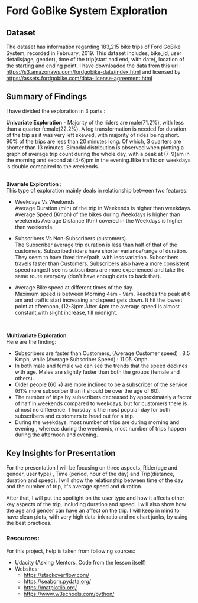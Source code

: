 
# Ford GoBike System Exploration

## Dataset

The dataset has information regarding 183,215 bike trips of Ford GoBike System, recorded in February, 2019. This dataset includes, bike_id, user details(age, gender), time of the trip(start and end, with date), location of the starting and ending point. I have downloaded the data from this url : https://s3.amazonaws.com/fordgobike-data/index.html and licensed by https://assets.fordgobike.com/data-license-agreement.html

## Summary of Findings

I have divided the exploration in 3 parts :

**Univariate Exploration** - 
Majority of the riders are male(71.2%), with less than a quarter female(22.2%). A log transformation is needed for duration of the trip as it was very left skewed, with majority of rides being short. 90% of the trips are less than 20 minutes long. Of which, 3 quarters are shorter than 13 minutes.
Bimodal distribution is observed when plotting a graph of average trip count during the whole day, with a peak at (7-9)am in the morning and second at (4-6)pm in the evening.Bike traffic on weekdays is double compaired to the weekends.
<br><br>

**Bivariate Exploration** : <br>
This type of exploration mainly deals in relationship between two features. 

- Weekdays Vs Weekends <br>
Average Duration (min) of the trip in Weekends is higher than weekdays.
Average Speed (Kmph) of the bikes during Weekdays is higher than weekends
Average Distance (Km) covered in the Weekdays is higher than weekends. <br>

- Subscribers Vs Non-Subscribers (customers).<br>
The Subscriber average trip duration is less than half of that of the customers. Subscribed riders have shorter variance/range of duration. They seem to have fixed time/path, with less variation. Subscribers travels faster than Customers. Subscribers also have a more consistent speed range.It seems subscribers are more experienced and take the same route everyday (don't have enough data to back that).<br>
- Average Bike speed at different times of the day.<br>
Maximum speed is between Morning 4am - 9am. Reaches the peak at 6 am and traffic start increasing and speed gets down. It hit the lowest point at afternoon, (12-3)pm.After 4pm the average speed is almost constant,with slight increase, till midnight.<br>
<br>

**Multivariate Exploration**: <br>
Here are the finding:<br>
- Subscribers are faster than Customers, (Average Customer speed) : 8.5 Kmph, while (Average Subscriber Speed) : 11.05 Kmph.
- In both male and female we can see the trends that the speed declines with age. Males are slightly faster than both the groups (female and others).
- Older people (60 +) are more inclined to be a subscriber of the service (61% more subscriber than it should be over the age of 60).
- The number of trips by subscribers decreased by approximately a factor of half in weekends compared to weekdays, but for customers there is almost no difference. Thursday is the most popular day for both subscribers and customers to head out for a trip.
- During the weekdays, most number of trips are during morning and evening., whereas during the weekends, most number of trips happen during the afternoon and evening.

## Key Insights for Presentation

For the presentation I will be focusing on three aspects, Rider(age and gender, user type) , Time (period, hour of the day) and Trip(distance, duration and speed). I will show the relationship between time of the day and the number of trip, it's average speed and duration.

After that, I will put the spotlight on the user type and how it affects other key aspects of the trip, including duration and speed. I will also show how the age and gender can have an affect on the trip. I will keep in mind to have clean plots, with very high data-ink ratio and no chart junks, by using the best practices.  


### Resources:
For this project, help is taken from following sources:
- Udacity (Asking Mentors, Code from the lesson itself)
- Websites:
    - https://stackoverflow.com/
    - https://seaborn.pydata.org/
    - https://matplotlib.org/
    - https://www.w3schools.com/python/


